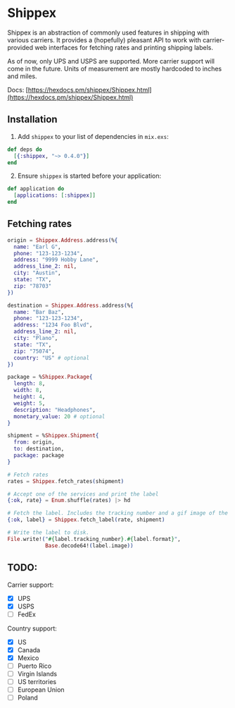 # Shippex

Shippex is an abstraction of commonly used features in shipping with various carriers. It provides a (hopefully) pleasant API to work with carrier-provided web interfaces for fetching rates and printing shipping labels.

As of now, only UPS and USPS are supported. More carrier support will come in the future. Units of measurement are mostly hardcoded to inches and miles.

Docs: [https://hexdocs.pm/shippex/Shippex.html](https://hexdocs.pm/shippex/Shippex.html)

## Installation

1. Add `shippex` to your list of dependencies in `mix.exs`:

```elixir
def deps do
  [{:shippex, "~> 0.4.0"}]
end
```

2. Ensure `shippex` is started before your application:

```elixir
def application do
  [applications: [:shippex]]
end
```

## Fetching rates

```elixir
origin = Shippex.Address.address(%{
  name: "Earl G",
  phone: "123-123-1234",
  address: "9999 Hobby Lane",
  address_line_2: nil,
  city: "Austin",
  state: "TX",
  zip: "78703"
})

destination = Shippex.Address.address(%{
  name: "Bar Baz",
  phone: "123-123-1234",
  address: "1234 Foo Blvd",
  address_line_2: nil,
  city: "Plano",
  state: "TX",
  zip: "75074",
  country: "US" # optional
})

package = %Shippex.Package{
  length: 8,
  width: 8,
  height: 4,
  weight: 5,
  description: "Headphones",
  monetary_value: 20 # optional
}

shipment = %Shippex.Shipment{
  from: origin,
  to: destination,
  package: package
}

# Fetch rates
rates = Shippex.fetch_rates(shipment)

# Accept one of the services and print the label
{:ok, rate} = Enum.shuffle(rates) |> hd

# Fetch the label. Includes the tracking number and a gif image of the label.
{:ok, label} = Shippex.fetch_label(rate, shipment)

# Write the label to disk.
File.write!("#{label.tracking_number}.#{label.format}",
            Base.decode64!(label.image))
```

## TODO:

Carrier support:

- [x] UPS
- [x] USPS
- [ ] FedEx

Country support:

- [x] US
- [x] Canada
- [x] Mexico
- [ ] Puerto Rico
- [ ] Virgin Islands
- [ ] US territories
- [ ] European Union
- [ ] Poland
